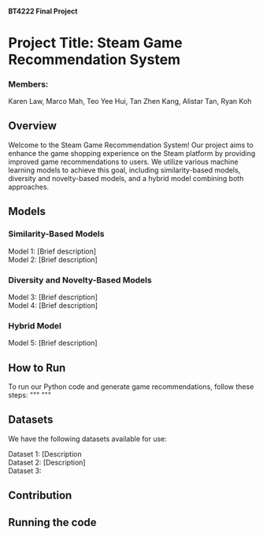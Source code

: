#### BT4222 Final Project
# Project Title: Steam Game Recommendation System
### Members: 
Karen Law,
Marco Mah, 
Teo Yee Hui, 
Tan Zhen Kang, 
Alistar Tan, 
Ryan Koh



## Overview
Welcome to the Steam Game Recommendation System! Our project aims to enhance the game shopping experience on the Steam platform by providing improved game recommendations to users. We utilize various machine learning models to achieve this goal, including similarity-based models, diversity and novelty-based models, and a hybrid model combining both approaches.

## Models
### Similarity-Based Models
Model 1: [Brief description] <br />
Model 2: [Brief description] <br />
### Diversity and Novelty-Based Models
Model 3: [Brief description] <br />
Model 4: [Brief description]
### Hybrid Model
Model 5: [Brief description] <br />
## How to Run
To run our Python code and generate game recommendations, follow these steps:
""" """

## Datasets
We have the following datasets available for use:

Dataset 1: [Description <br />
Dataset 2: [Description] <br />
Dataset 3: <br />

## Contribution


## Running the code
